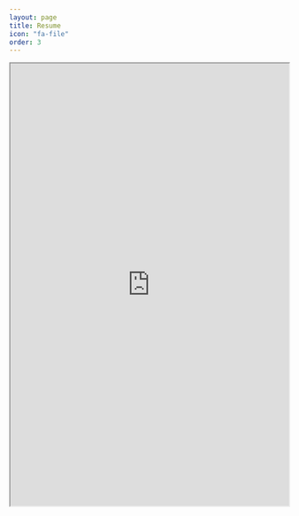```yaml
---
layout: page
title: Resume
icon: "fa-file"
order: 3
---
```

<!-- <embed src="../assests/resume/Resume_v2.pdf" width="800px" height="600px" /> -->
<iframe src="https://drive.google.com/file/d/18Hsnufke2pRUCAaeUegjMM76hR-nkay5/preview" width="100%" height="800em"></iframe>